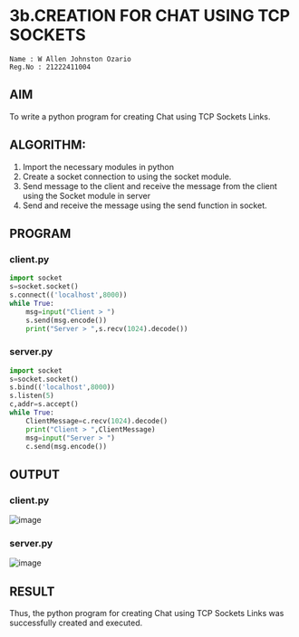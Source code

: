 # 3b.CREATION FOR CHAT USING TCP SOCKETS
~~~
Name : W Allen Johnston Ozario
Reg.No : 21222411004
~~~
## AIM
To write a python program for creating Chat using TCP Sockets Links.
## ALGORITHM:
1. Import the necessary modules in python
2. Create a socket connection to using the socket module.
3. Send message to the client and receive the message from the client using the Socket module in
 server
4. Send and receive the message using the send function in socket.
## PROGRAM
### client.py
```python
import socket
s=socket.socket()
s.connect(('localhost',8000))
while True:
    msg=input("Client > ")
    s.send(msg.encode())
    print("Server > ",s.recv(1024).decode())
```
### server.py
```python
import socket
s=socket.socket()
s.bind(('localhost',8000))
s.listen(5)
c,addr=s.accept()
while True:
    ClientMessage=c.recv(1024).decode()
    print("Client > ",ClientMessage)
    msg=input("Server > ")
    c.send(msg.encode())
```
## OUTPUT
### client.py
![image](https://github.com/user-attachments/assets/95c92247-61f9-44a3-be34-f4f75c1d6103)

### server.py
![image](https://github.com/user-attachments/assets/385f0e01-6bb5-4cda-9173-b62ac4fdc14c)

## RESULT
Thus, the python program for creating Chat using TCP Sockets Links was successfully 
created and executed.

